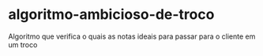 # algoritmo-ambicioso-de-troco
Algoritmo que verifica o quais as notas ideais para passar para o cliente em um troco
